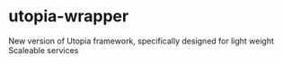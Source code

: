 # utopia-wrapper
New version of Utopia framework, specifically designed for light weight Scaleable services
